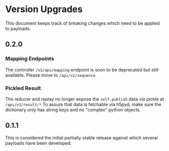 # Version Upgrades

This document keeps track of breaking changes which need to be applied to payloads.

## 0.2.0

### Mapping Endpoints

The controller `/v1/api/mapping` endpoint is soon to be deprecated but still available. Please move to `/api/v1/sequence`

### Pickled Result

The reducer and replay no longer expose the `self.publish` data via pickle at `/api/v1/result/*`
To assure that data is fetchable via h5pyd, make sure the dictionary only has string keys and no "complex" python objects.

## 0.1.1

This is considered the initial partially stable release against which several payloads have been developed.

